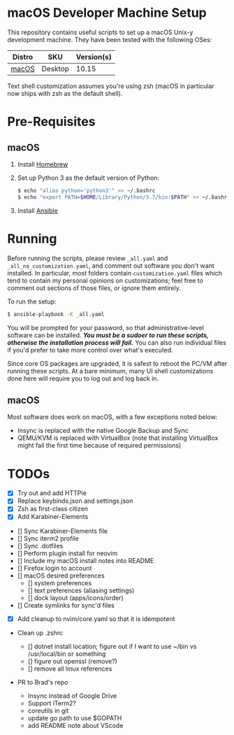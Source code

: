# macOS Developer Machine Setup

This repository contains useful scripts to set up a macOS Unix-y development machine. They have been tested with the following OSes:

| Distro                                                          | SKU     | Version(s)          |
| --------------------------------------------------------------- | ------- | ------------------- |
| [macOS](https://www.apple.com/macos/)                           | Desktop | 10.15               |

Text shell customization assumes you're using zsh (macOS in particular now ships with zsh as the default shell). 

# Pre-Requisites

## macOS

1. Install [Homebrew](https://docs.brew.sh/Installation)

3. Set up Python 3 as the default version of Python:

   ```bash
   $ echo "alias python='python3'" >> ~/.bashrc
   $ echo "export PATH=$HOME/Library/Python/3.7/bin:$PATH" >> ~/.bashrc
   ```

4. Install [Ansible](https://docs.ansible.com/ansible/latest/installation_guide/intro_installation.html#installing-ansible-on-macos)

# Running

Before running the scripts, please review `_all.yaml` and `_all_no_customization.yaml`, and comment out software you don't want installed. In particular, most folders contain `customization.yaml` files which tend to contain my personal opinions on customizations; feel free to comment out sections of those files, or ignore them entirely.

To run the setup:

```bash
$ ansible-playbook -K _all.yaml
```

You will be prompted for your password, so that administrative-level software can be installed. _**You must be a sudoer to run these scripts, otherwise the installation process will fail.**_ You can also run individual files if you'd prefer to take more control over what's executed.

Since core OS packages are upgraded, it is safest to reboot the PC/VM after running these scripts. At a bare minimum, many UI shell customizations done here will require you to log out and log back in.

## macOS

Most software does work on macOS, with a few exceptions noted below:

* Insync is replaced with the native Google Backup and Sync
* QEMU/KVM is replaced with VirtualBox (note that installing VirtualBox might fail the first time because of required permissions)

# TODOs
- [x] Try out and add HTTPie
- [x] Replace keybinds.json and settings.json
- [x] Zsh as first-class citizen
- [x] Add Karabiner-Elements
- [] Sync Karabiner-Elements file
- [] Sync iterm2 profile
- [] Sync .dotfiles 
- [] Perform plugin install for neovim
- [] Include my macOS install notes into README
- [] Firefox login to account
- [] macOS desired preferences
	- [] system preferences
	- [] text preferences (aliasing settings)
	- [] dock layout (apps/icons/order)
- [] Create symlinks for sync'd files
- [x] Add cleanup to nvim/core.yaml so that it is idempotent

- Clean up .zshrc
	- [] dotnet install location; figure out if I want to use ~/bin vs /usr/local/bin or something
	- [] figure out openssl (remove?)
	- [] remove all linux references

- PR to Brad's repo
	- Insync instead of Google Drive
	- Support iTerm2?
	- coreutils in git
	- update go path to use $GOPATH
	- add README note about VScode
